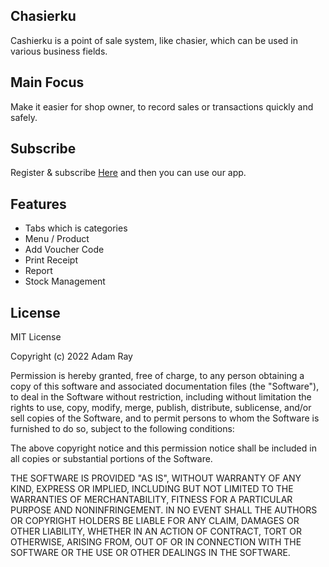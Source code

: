 ## Chasierku
Cashierku is a point of sale system, like chasier, which can be used in various business fields.

## Main Focus
Make it easier for shop owner, to record sales or transactions quickly and safely.

## Subscribe
Register & subscribe [Here](http://chasierku.herokuapp.com/) and then you can use our app.

## Features
- Tabs which is categories
- Menu / Product
- Add Voucher Code
- Print Receipt
- Report
- Stock Management

## License
MIT License

Copyright (c) 2022 Adam Ray

Permission is hereby granted, free of charge, to any person obtaining a copy
of this software and associated documentation files (the "Software"), to deal
in the Software without restriction, including without limitation the rights
to use, copy, modify, merge, publish, distribute, sublicense, and/or sell
copies of the Software, and to permit persons to whom the Software is
furnished to do so, subject to the following conditions:

The above copyright notice and this permission notice shall be included in all
copies or substantial portions of the Software.

THE SOFTWARE IS PROVIDED "AS IS", WITHOUT WARRANTY OF ANY KIND, EXPRESS OR
IMPLIED, INCLUDING BUT NOT LIMITED TO THE WARRANTIES OF MERCHANTABILITY,
FITNESS FOR A PARTICULAR PURPOSE AND NONINFRINGEMENT. IN NO EVENT SHALL THE
AUTHORS OR COPYRIGHT HOLDERS BE LIABLE FOR ANY CLAIM, DAMAGES OR OTHER
LIABILITY, WHETHER IN AN ACTION OF CONTRACT, TORT OR OTHERWISE, ARISING FROM,
OUT OF OR IN CONNECTION WITH THE SOFTWARE OR THE USE OR OTHER DEALINGS IN THE
SOFTWARE.
